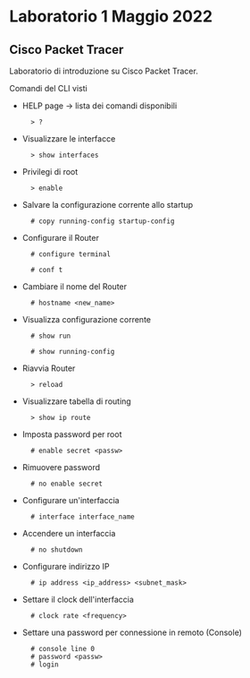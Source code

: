 # Laboratorio 1 Maggio 2022

## Cisco Packet Tracer

Laboratorio di introduzione su Cisco Packet Tracer.

Comandi del CLI visti

- HELP page &rarr; lista dei comandi disponibili

        > ?

- Visualizzare le interfacce 

        > show interfaces

- Privilegi di root

        > enable

- Salvare la configurazione corrente allo startup

        # copy running-config startup-config

- Configurare il Router

        # configure terminal
        
        # conf t

- Cambiare il nome del Router

        # hostname <new_name>

- Visualizza configurazione corrente

        # show run
        
        # show running-config

- Riavvia Router

        > reload

- Visualizzare tabella di routing

        > show ip route

- Imposta password per root

        # enable secret <passw>

- Rimuovere password

        # no enable secret

- Configurare un'interfaccia

        # interface interface_name

- Accendere un interfaccia

        # no shutdown

- Configurare indirizzo IP

        # ip address <ip_address> <subnet_mask>

- Settare il clock dell'interfaccia

        # clock rate <frequency> 

- Settare una password per connessione in remoto (Console)
        
        # console line 0
        # password <passw>
        # login
